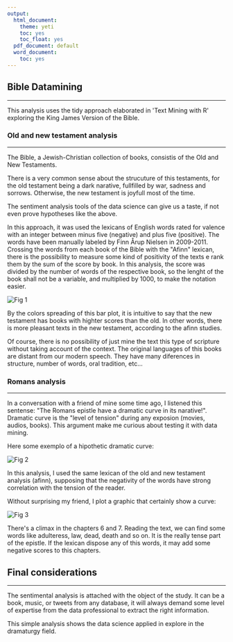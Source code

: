 ```yaml
---
output:
  html_document:
    theme: yeti
    toc: yes
    toc_float: yes
  pdf_document: default
  word_document:
    toc: yes
---
```

## Bible Datamining
***
This analysis uses the tidy approach elaborated in 'Text Mining with R' exploring the King James Version of the Bible.

### Old and new testament analysis
***
The Bible, a Jewish-Christian collection of books, consistis of the Old and New Testaments.

There is a very common sense about the strucuture of this testaments, for the old testament being a dark narative, fullfilled by war, sadness and sorrows. Otherwise, the new testament is joyfull most of the time.

The sentiment analysis tools of the data science can give us a taste, if not even prove hypotheses like the above.

In this approach, it was used the lexicans of English words rated for valence with an integer between minus five (negative) and plus five (positive). The words have been manually labeled by Finn Årup Nielsen in 2009-2011. Crossing the words from each book of the Bible with the "Afinn" lexican, there is the possibility to measure some kind of positivity of the texts e rank them by the sum of the score by book. In this analysis, the score was divided by the number of words of the respective book, so the lenght of the book shall not be a variable, and multiplied by 1000, to make the notation easier.

![](C:\Users\Eduardo\projects\bible\project_text_mining\Bible_Datamining\sumarize_of_all_books.png "Fig 1")


By the colors spreading of this bar plot, it is intuitive to say that the new testament has books with highter scores than the old. In other words, there is more pleasant texts in the new testament, according to the afinn studies.

Of course, there is no possibility of just mine the text this type of scripture without taking account of the context. The original languages of this books are distant from our modern speech. They have many diferences in structure, number of words, oral tradition, etc...

### Romans analysis
***
In a conversation with a friend of mine some time ago, I listened this sentense: "The Romans epistle have a dramatic curve in its narative!". Dramatic curve is the "level of tension" during any exposion (movies, audios, books).
This argument make me curious about testing it with data mining.

Here some exemplo of a hipothetic dramatic curve:

![](https://magisterwernegren.files.wordpress.com/2017/11/dramatic-curve.jpg "Fig 2")

In this analysis, I used the same lexican of the old and new testament analysis (afinn), supposing that the negativity of the words have strong correlation with the tension of the reader.

Without surprising my friend, I plot a graphic that certainly show a curve:

![](C:\Users\Eduardo\projects\bible\project_text_mining\Bible_Datamining\Romans_plot.png "Fig 3")

There's a climax in the chapters 6 and 7. Reading the text, we can find some words like adulteress, law, dead, death and so on. It is the really tense part of the epistle. If the lexican dispose any of this words, it may add some negative scores to this chapters.


## Final considerations
***
The sentimental analysis is attached with the object of the study. It can be a book, music, or tweets from any database, it will always demand some level of expertise from the data professional to extract the right information.

This simple analysis shows the data science applied in explore in the dramaturgy field.











